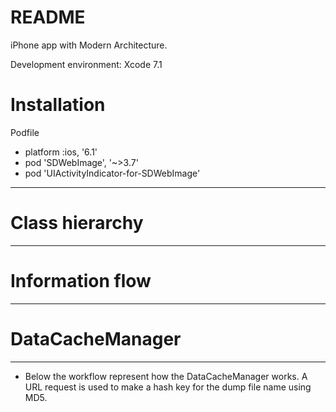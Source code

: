 # README #

iPhone app with Modern Architecture.

Development environment: 
Xcode 7.1

# Installation

Podfile

- platform :ios, '6.1'
- pod 'SDWebImage', '~>3.7'
- pod 'UIActivityIndicator-for-SDWebImage'

-----------

# Class hierarchy
-----------


# Information flow
-----------


# DataCacheManager
-----------
- Below the workflow represent how the DataCacheManager works. A URL request is used to make a hash key for the dump file name using MD5. 
